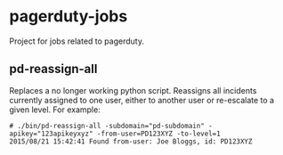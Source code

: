 # pagerduty-jobs

Project for jobs related to pagerduty.

## pd-reassign-all

Replaces a no longer working python script.
Reassigns all incidents currently assigned to one user, either to another user or re-escalate to a given level.
For example:
```
# ./bin/pd-reassign-all -subdomain="pd-subdomain" -apikey="123apikeyxyz" -from-user=PD123XYZ -to-level=1
2015/08/21 15:42:41 Found from-user: Joe Bloggs, id: PD123XYZ
```

